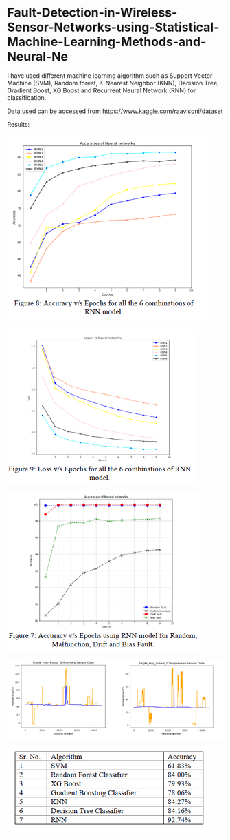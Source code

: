 # Fault-Detection-in-Wireless-Sensor-Networks-using-Statistical-Machine-Learning-Methods-and-Neural-Ne
I have used different machine learning algorithm such as Support Vector Machine (SVM), Random forest, K-Nearest Neighbor (KNN), Decision Tree, Gradient Boost, XG Boost and Recurrent Neural Network (RNN) for classification. 

Data used can be accessed from https://www.kaggle.com/raavisoni/dataset


Results:

![](results/1.PNG)


![](results/2.PNG)


![](results/3.PNG)


![](results/5.PNG)


![](results/4.PNG)
